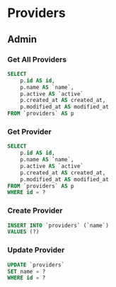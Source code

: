 # Providers

## Admin

### Get All Providers
```sql
SELECT 
	p.id AS id,
	p.name AS `name`,
	p.active AS `active`
	p.created_at AS created_at,
	p.modified_at AS modified_at
FROM `providers` AS p
```

### Get Provider
```sql
SELECT 
	p.id AS id,
	p.name AS `name`,
	p.active AS `active`
	p.created_at AS created_at,
	p.modified_at AS modified_at
FROM `providers` AS p
WHERE id = ?
```

### Create Provider
```sql
INSERT INTO `providers` (`name`)
VALUES (?)
```

### Update Provider
```sql
UPDATE `providers`
SET name = ?
WHERE id = ?
```


